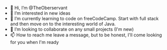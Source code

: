 - 👋 Hi, I’m @TheOberservant
- 👀 I’m interested in new ideas 
- 🌱 I’m currently learning to code on freeCodeCamp. Start with full stack and then move on to the interesting world of Java.
- 💞️ I’m looking to collaborate on any small projects (I'm new)
- 📫 How to reach me leave a message, but to be honest, I'll come looking for you when I'm ready

<!---
TheOberservant/TheOberservant is a ✨ special ✨ repository because its `README.md` (this file) appears on your GitHub profile.
You can click the Preview link to take a look at your changes.
--->
